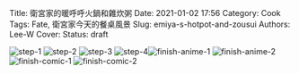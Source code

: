 Title: 衛宮家的暖呼呼火鍋和雜炊粥
Date: 2021-01-02 17:56
Category: Cook
Tags: Fate, 衛宮家今天的餐桌風景
Slug: emiya-s-hotpot-and-zousui
Authors: Lee-W
Cover:
Status: draft

![step-1](/images/post-images/2021-emiya-s-hotpot-and-zousui/step-1.jpeg)
![step-2](/images/post-images/2021-emiya-s-hotpot-and-zousui/step-2.jpeg)
![step-3](/images/post-images/2021-emiya-s-hotpot-and-zousui/step-3.jpeg)
![step-4](/images/post-images/2021-emiya-s-hotpot-and-zousui/step-4.jpeg)![finish-anime-1](/images/post-images/2021-emiya-s-hotpot-and-zousui/finish-anime-1.jpeg)
![finish-anime-2](/images/post-images/2021-emiya-s-hotpot-and-zousui/finish-anime-2.jpeg)
![finish-comic-1](/images/post-images/2021-emiya-s-hotpot-and-zousui/finish-comic-1.jpeg)
![finish-comic-2](/images/post-images/2021-emiya-s-hotpot-and-zousui/finish-comic-2.jpeg)
